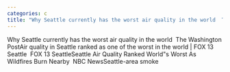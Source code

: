 ```yaml
---
categories: c
title: "Why Seattle currently has the worst air quality in the world  The Washington Post"
---
```

Why Seattle currently has the worst air quality in the world&nbsp;&nbsp;The Washington PostAir quality in Seattle ranked as one of the worst in the world | FOX 13 Seattle&nbsp;&nbsp;FOX 13 SeattleSeattle Air Quality Ranked World"s Worst As Wildfires Burn Nearby&nbsp;&nbsp;NBC NewsSeattle-area smoke 
